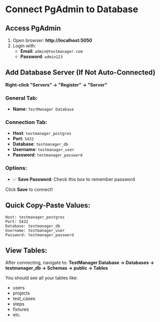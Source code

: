 # Connect PgAdmin to Database

## Access PgAdmin
1. Open browser: **http://localhost:5050**
2. Login with:
   - **Email**: `admin@testmanager.com`
   - **Password**: `admin123`

## Add Database Server (If Not Auto-Connected)

**Right-click "Servers" → "Register" → "Server"**

### General Tab:
- **Name**: `TestManager Database`

### Connection Tab:
- **Host**: `testmanager_postgres`
- **Port**: `5432`
- **Database**: `testmanager_db`
- **Username**: `testmanager_user`
- **Password**: `testmanager_password`

### Options:
- ✅ **Save Password**: Check this box to remember password

Click **Save** to connect!

## Quick Copy-Paste Values:
```
Host: testmanager_postgres
Port: 5432
Database: testmanager_db
Username: testmanager_user
Password: testmanager_password
```

## View Tables:
After connecting, navigate to:
**TestManager Database → Databases → testmanager_db → Schemas → public → Tables**

You should see all your tables like:
- users
- projects  
- test_cases
- steps
- fixtures
- etc. 